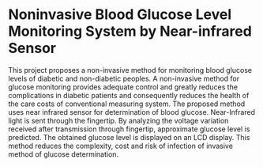 # Noninvasive Blood Glucose Level Monitoring System by Near-infrared Sensor
This project proposes a non-invasive method for monitoring blood glucose levels of diabetic and non-diabetic peoples. A non-invasive method for glucose monitoring provides adequate control and greatly reduces the complications in diabetic patients and consequently reduces the health of the care costs of conventional measuring system. The proposed method uses near infrared sensor for determination of blood glucose. Near-Infrared light is sent through the fingertip. By analyzing the voltage variation received after transmission through fingertip, approximate glucose level is predicted. The obtained glucose level is displayed on an LCD display. This method reduces the complexity, cost and risk of infection of invasive method of glucose determination.
